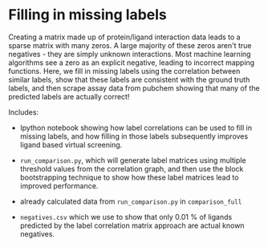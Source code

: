 # Filling in missing labels

Creating a matrix made up of protein/ligand interaction data leads to a sparse matrix with many zeros. A large majority of these zeros aren't true negatives - they are simply unknown interactions. Most machine learning algorithms see a zero as an explicit negative, leading to incorrect mapping functions. Here, we fill in missing labels using the correlation between similar labels, show that these labels are consistent with the ground truth labels, and then scrape assay data from pubchem showing that many of the predicted labels are actually correct! 

Includes: 
* Ipython notebook showing how label correlations can be used to fill in missing labels, and how filling in those labels subsequently improves ligand based virtual screening. 

* `run_comparison.py`, which will generate label matrices using multiple threshold values from the correlation graph, and then use the block bootstrapping technique to show how these label matrices lead to improved performance. 

* already calculated data from `run_comparison.py` in `comparison_full` 

* `negatives.csv` which we use to show that only 0.01 % of ligands predicted by the label correlation matrix approach are actual known negatives. 
